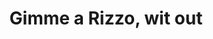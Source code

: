 ---
pid: rs381
title: Gimme a Rizzo, wit out
location_transcription: 
coordinates: "[-75.171947266196, 39.949490217913]"
zipcode: '19147'
gen_neighborhood: South Philadelphia
neighborhood: Queen Village,Bella Vista,Pennsport,Italian Market
outside_phl: 
age: '50'
age_range: 50-59
instagram: 
image_file_name: rs_381.jpg
proposal_transcription: Frank Rizzo drowning in a Giant Cheesesteak
topic: Person,Food,History,Politics
topic_summary: 0, 0, 0, 0
type: Sculpture Statue
keywords_other: 
credit: Kris Jaeyer
image_labels: 
twitter: 
facebook: 
permalink: "/monuments/rs381/"
layout: item-page
---
